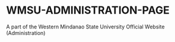 # WMSU-ADMINISTRATION-PAGE
A part of the Western Mindanao State University Official Website (Administration)
